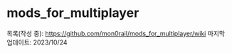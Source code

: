# mods_for_multiplayer

목록(작성 중): https://github.com/mon0rail/mods_for_multiplayer/wiki
마지막 업데이트: 2023/10/24
